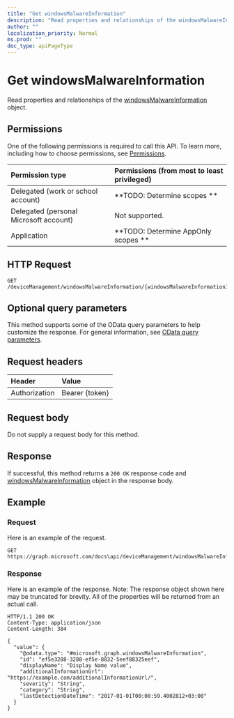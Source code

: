 ```yaml
---
title: "Get windowsMalwareInformation"
description: "Read properties and relationships of the windowsMalwareInformation object."
author: ""
localization_priority: Normal
ms.prod: ""
doc_type: apiPageType
---
```


# Get windowsMalwareInformation

Read properties and relationships of the [windowsMalwareInformation](../resources/windowsmalwareinformation.md) object.

## Permissions
One of the following permissions is required to call this API. To learn more, including how to choose permissions, see [Permissions](/concepts/permissions-reference.md).

|Permission type|Permissions (from most to least privileged)|
|:---|:---|
|Delegated (work or school account)|**TODO: Determine scopes **|
|Delegated (personal Microsoft account)|Not supported.|
|Application|**TODO: Determine AppOnly scopes **|

## HTTP Request
<!-- {
  "blockType": "ignored"
}
-->
``` http
GET /deviceManagement/windowsMalwareInformation/{windowsMalwareInformationId}
```

## Optional query parameters
This method supports some of the OData query parameters to help customize the response. For general information, see [OData query parameters](/graph/query-parameters).

## Request headers
|Header|Value|
|:---|:---|
|Authorization|Bearer {token}|

## Request body
Do not supply a request body for this method.

## Response
If successful, this method returns a `200 OK` response code and [windowsMalwareInformation](../resources/windowsmalwareinformation.md) object in the response body.

## Example

### Request
Here is an example of the request.
<!-- {
  "blockType": "request",
  "name": "get_windowsmalwareinformation"
}
-->
``` http
GET https://graph.microsoft.com/docs\api/deviceManagement/windowsMalwareInformation/{windowsMalwareInformationId}
```

### Response
Here is an example of the response. Note: The response object shown here may be truncated for brevity. All of the properties will be returned from an actual call.
<!-- {
  "blockType": "response",
  "truncated": true,
  "@odata.type": "microsoft.graph.windowsMalwareInformation"
}
-->
``` http
HTTP/1.1 200 OK
Content-Type: application/json
Content-Length: 384

{
  "value": {
    "@odata.type": "#microsoft.graph.windowsMalwareInformation",
    "id": "ef5e3288-3288-ef5e-8832-5eef88325eef",
    "displayName": "Display Name value",
    "additionalInformationUrl": "https://example.com/additionalInformationUrl/",
    "severity": "String",
    "category": "String",
    "lastDetectionDateTime": "2017-01-01T00:00:59.4002812+03:00"
  }
}
```

